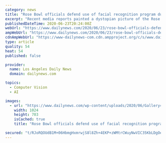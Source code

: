 ```yaml
---
category: news
title: "Rose Bowl officials defend use of facial recognition program during the big game"
excerpt: "Recent media reports painted a dystopian picture of the Rose Bowl’s facial recognition programs used Jan. 1, but stadium officials say they got it wrong."
publishedDateTime: 2020-06-23T20:24:00Z
webUrl: "https://www.dailynews.com/2020/06/23/rose-bowl-officials-defend-use-of-facial-recognition-program-during-the-big-game/"
ampWebUrl: "https://www.dailynews.com/2020/06/23/rose-bowl-officials-defend-use-of-facial-recognition-program-during-the-big-game/amp/"
cdnAmpWebUrl: "https://www-dailynews-com.cdn.ampproject.org/c/s/www.dailynews.com/2020/06/23/rose-bowl-officials-defend-use-of-facial-recognition-program-during-the-big-game/amp/"
type: article
quality: 54
heat: 54
published: false

provider:
  name: Los Angeles Daily News
  domain: dailynews.com

topics:
  - Computer Vision
  - AI

images:
  - url: "https://www.dailynews.com/wp-content/uploads/2020/06/Gallery43-1.jpg?w=1024&h=703"
    width: 1024
    height: 703
    isCached: true
    title: "Rose Bowl officials defend use of facial recognition program during the big game"

secured: "t/RJoRQOUdB1M+06HbmgHxmrwjS8l8Zh+4EKP+zWMtrCWuyNwVIC35KbLDgOekIZ8xFYAYMntoYUqYNl76SeEiV2UH6bzeCkf4wdlzkkbVRnSXoHtBYlsFI26J8x0hL2MHRzhvASMqXDfvgLNzVW/H6XbXsZsaUuCX82k7z/0LYGxoeCczuixP+t1I2fJqQVaum9fcCDI5m63VeP8UAgPijkf7NYPEemaqKXb68XfxeztuG/P7Q2vHbCcF0rR9xBlAapap6xpQ3pb37lKbJH+dnKTw0hezAs29b3jrVvQFShW1jKnfRfzncFQy7AcEgy7woZ2k0oW5k6GE9YghOcnQ==;uVeKebyP2z4q0ICd+LpQ8w=="
---
```



